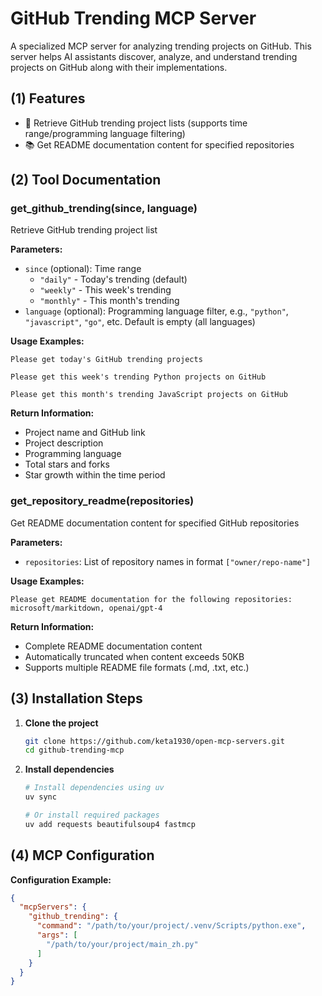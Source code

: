 # GitHub Trending MCP Server

A specialized MCP server for analyzing trending projects on GitHub. This server helps AI assistants discover, analyze, and understand trending projects on GitHub along with their implementations.

## (1) Features

- 🌟 Retrieve GitHub trending project lists (supports time range/programming language filtering)
- 📚 Get README documentation content for specified repositories

## (2) Tool Documentation

### get_github_trending(since, language)
Retrieve GitHub trending project list

**Parameters:**
- `since` (optional): Time range
  - `"daily"` - Today's trending (default)
  - `"weekly"` - This week's trending
  - `"monthly"` - This month's trending
- `language` (optional): Programming language filter, e.g., `"python"`, `"javascript"`, `"go"`, etc. Default is empty (all languages)

**Usage Examples:**
```
Please get today's GitHub trending projects

Please get this week's trending Python projects on GitHub

Please get this month's trending JavaScript projects on GitHub
```

**Return Information:**
- Project name and GitHub link
- Project description
- Programming language
- Total stars and forks
- Star growth within the time period

### get_repository_readme(repositories)
Get README documentation content for specified GitHub repositories

**Parameters:**
- `repositories`: List of repository names in format `["owner/repo-name"]`

**Usage Examples:**
```
Please get README documentation for the following repositories: microsoft/markitdown, openai/gpt-4
```

**Return Information:**
- Complete README documentation content
- Automatically truncated when content exceeds 50KB
- Supports multiple README file formats (.md, .txt, etc.)

## (3) Installation Steps

1. **Clone the project**
   ```bash
   git clone https://github.com/keta1930/open-mcp-servers.git
   cd github-trending-mcp
   ```

2. **Install dependencies**
   ```bash
   # Install dependencies using uv
   uv sync
   
   # Or install required packages
   uv add requests beautifulsoup4 fastmcp
   ```

## (4) MCP Configuration

**Configuration Example:**
```json
{
  "mcpServers": {
    "github_trending": {
      "command": "/path/to/your/project/.venv/Scripts/python.exe",
      "args": [
        "/path/to/your/project/main_zh.py"
      ]
    }
  }
}
```